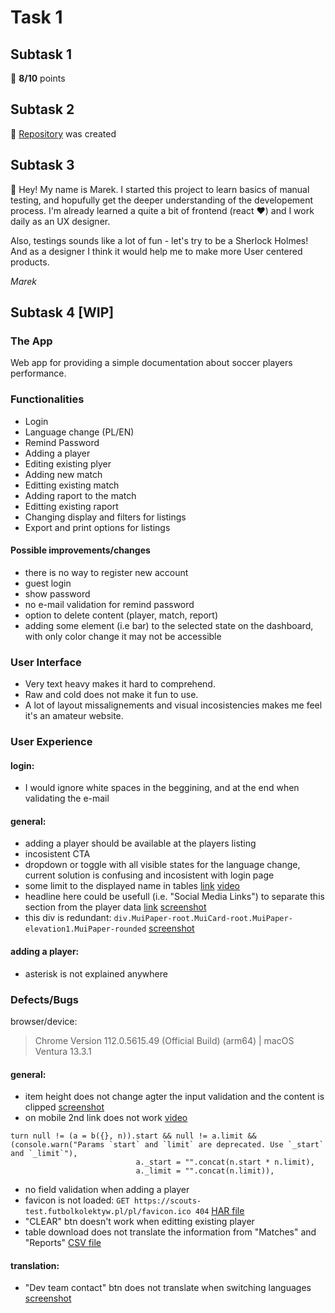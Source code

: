 # Task 1
## Subtask 1
🎯 **8/10** points
## Subtask 2
📁 [Repository](https://github.com/MarekSzmyt/challenge_portfolio_marek) was created
## Subtask 3
👋 Hey! My name is Marek. I started this project to learn basics of manual testing, and hopufully get the deeper understanding of the developement process. I'm already learned a quite a bit of frontend (react ❤️) and I work daily as an UX designer.

Also, testings sounds like a lot of fun - let's try to be a Sherlock Holmes! And as a designer I think it would help me to make more User centered products.

*Marek*
## Subtask 4 [WIP]

### The App
Web app for providing a simple documentation about soccer players performance.

### Functionalities
- Login
- Language change (PL/EN)
- Remind Password
- Adding a player
- Editing existing plyer
- Adding new match
- Editting existing match
- Adding raport to the match
- Editting existing raport
- Changing display and filters for listings
- Export and print options for listings

#### Possible improvements/changes
- there is no way to register new account
- guest login
- show password
- no e-mail validation for remind password 
- option to delete content (player, match, report)
- adding some element (i.e bar) to the selected state on the dashboard, with only color change it may not be accessible

### User Interface
- Very text heavy makes it hard to comprehend.
- Raw and cold does not make it fun to use.
- A lot of layout missalignements and visual incosistencies makes me feel it's an amateur website.

### User Experience

#### login:
- I would ignore white spaces in the beggining, and at the end when validating the e-mail

#### general:
- adding a player should be available at the players listing
- incosistent CTA
- dropdown or toggle with all visible states for the language change, current solution is confusing and incosistent with login page
- some limit to the displayed name in tables
[link](https://scouts-test.futbolkolektyw.pl/en/players?lng=en&subpath=en&start=1&_sort=club%3Adesc)
[video](https://drive.google.com/file/d/1AHMjEmylTloeWgw8l6qhxbqOsHPmIT-W/view?usp=share_link)
- headline here could be usefull (i.e. "Social Media Links") to separate this section from the player data 
[link](https://scouts-test.futbolkolektyw.pl/en/players/63c6fb6e4cff3d0bdc152d41/edit)
[screenshot](https://drive.google.com/file/d/1FckhAotyJP56lZiK69UO4X7sMD6mcpDf/view?usp=share_link)
- this div is redundant: `div.MuiPaper-root.MuiCard-root.MuiPaper-elevation1.MuiPaper-rounded`
[screenshot](https://drive.google.com/file/d/1XXIQ4lls4ANVSmY77p10eOPnWVpo-xtU/view?usp=share_link)

#### adding a player:
- asterisk is not explained anywhere 

### Defects/Bugs

browser/device:
>Chrome Version 112.0.5615.49 (Official Build) (arm64) | macOS Ventura 13.3.1

#### general:
- item height does not change agter the input validation and the content is clipped
[screenshot](https://drive.google.com/file/d/1E5N0RRIn5uAk1FMyEWeSKltIfdtt2rC_/view?usp=share_link)
- on mobile 2nd link does not work
[video](https://drive.google.com/file/d/1FTmVPSFOrutoswQQB3rpbxnGTKUArZa6/view?usp=share_link)
```
turn null != (a = b({}, n)).start && null != a.limit && (console.warn("Params `start` and `limit` are deprecated. Use `_start` and `_limit`"),
                            a._start = "".concat(n.start * n.limit),
                            a._limit = "".concat(n.limit)),
```
- no field validation when adding a player
- favicon is not loaded: `GET https://scouts-test.futbolkolektyw.pl/pl/favicon.ico 404`
[HAR file](https://drive.google.com/file/d/1xFUkrpT1YLbB3PB-doktXNYxFbwMGnNz/view?usp=share_link)
- "CLEAR" btn doesn't work when editting existing player
- table download does not translate the information from "Matches" and "Reports"
[CSV file](https://drive.google.com/file/d/1RYMB7UaoNpeNDsOLw9PKNF6eRZ_c-2eW/view?usp=share_link)

#### translation:
- "Dev team contact" btn does not translate when switching languages
[screenshot](https://drive.google.com/file/d/1IzgpUwrBtnaB2PrmrjlOMdNfnviukMO8/view?usp=share_link)

